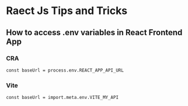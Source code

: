 # Raect Js Tips and Tricks 


## How to access .env variables in React Frontend App


### CRA
```bash
const baseUrl = process.env.REACT_APP_API_URL
```


### Vite 

```bash
const baseUrl = import.meta.env.VITE_MY_API

```
